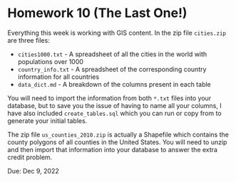 # Homework 10 (The Last One!)

Everything this week is working with GIS content. In the zip file `cities.zip` are three files:
* `cities1000.txt` - A spreadsheet of all the cities in the world with populations over 1000
* `country_info.txt` - A spreadsheet of the corresponding country information for all countries
* `data_dict.md` - A breakdown of the columns present in each table

You will need to import the information from both `*.txt` files into your database, but to save you the issue of having to name all your columns, I have also included `create_tables.sql` which you can run or copy from to generate your initial tables.

The zip file `us_counties_2010.zip` is actually a Shapefile which contains the county polygons of all counties in the United States. You will need to unzip and then import that information into your database to answer the extra credit problem.

Due: Dec 9, 2022
